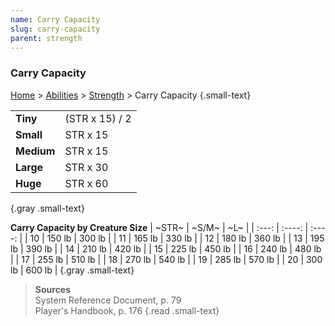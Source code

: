 ```yaml
---
name: Carry Capacity
slug: carry-capacity
parent: strength
---
```

### Carry Capacity
[Home](dm-operations-center) > [Abilities](abilities) > [Strength](strength) > Carry Capacity {.small-text}

|            |                |
| :--------- | :------------- |
| **Tiny**   | (STR x 15) / 2 |
| **Small**  | STR x 15       |
| **Medium** | STR x 15       |
| **Large**  | STR x 30       |
| **Huge**   | STR x 60       |
{.gray .small-text}

**Carry Capacity by Creature Size**
| ~STR~ | ~S/M~  |  ~L~   |
| :---: | :----: | :----: |
|  10   | 150 lb | 300 lb |
|  11   | 165 lb | 330 lb |
|  12   | 180 lb | 360 lb |
|  13   | 195 lb | 390 lb |
|  14   | 210 lb | 420 lb |
|  15   | 225 lb | 450 lb |
|  16   | 240 lb | 480 lb |
|  17   | 255 lb | 510 lb |
|  18   | 270 lb | 540 lb |
|  19   | 285 lb | 570 lb |
|  20   | 300 lb | 600 lb |
{.gray .small-text}

> **Sources** <br/>
> System Reference Document, p. 79<br/>
> Player's Handbook, p. 176
{.read .small-text}
